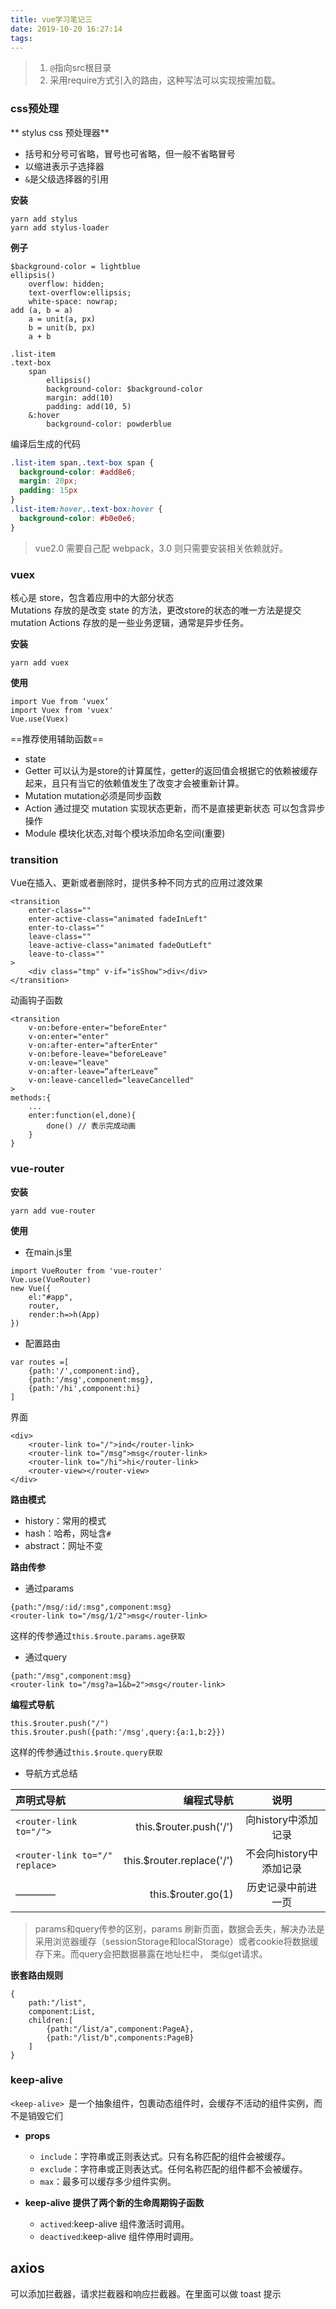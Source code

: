 ```yaml
---
title: vue学习笔记三
date: 2019-10-20 16:27:14
tags:
---
```


> 1. `@`指向src根目录
> 2. 采用require方式引入的路由，这种写法可以实现按需加载。

### css预处理

** stylus css 预处理器**

- 括号和分号可省略，冒号也可省略，但一般不省略冒号
- 以缩进表示子选择器
- `&`是父级选择器的引用

**安装**

```
yarn add stylus
yarn add stylus-loader
```

**例子**

```stylus
$background-color = lightblue
ellipsis()
	overflow: hidden;
	text-overflow:ellipsis;
	white-space: nowrap;
add (a, b = a)
    a = unit(a, px)
    b = unit(b, px)
    a + b

.list-item
.text-box
    span
	    ellipsis()
        background-color: $background-color
        margin: add(10)
        padding: add(10, 5)
    &:hover
        background-color: powderblue
```

编译后生成的代码

```css
.list-item span,.text-box span {
  background-color: #add8e6;
  margin: 20px;
  padding: 15px
}
.list-item:hover,.text-box:hover {
  background-color: #b0e0e6;
}
```

> vue2.0 需要自己配 webpack，3.0 则只需要安装相关依赖就好。


### vuex

核心是 store，包含着应用中的大部分状态  
Mutations 存放的是改变 state 的方法，更改store的状态的唯一方法是提交 mutation
Actions 存放的是一些业务逻辑，通常是异步任务。

**安装**

```
yarn add vuex
```

**使用**

```
import Vue from ‘vuex’
import Vuex from 'vuex'
Vue.use(Vuex)
```

==推荐使用辅助函数==
- state
- Getter
可以认为是store的计算属性，getter的返回值会根据它的依赖被缓存起来，且只有当它的依赖值发生了改变才会被重新计算。
- Mutation
mutation必须是同步函数
- Action
通过提交 mutation 实现状态更新，而不是直接更新状态
可以包含异步操作
- Module
模块化状态,对每个模块添加命名空间(重要)

### transition

Vue在插入、更新或者删除时，提供多种不同方式的应用过渡效果

```
<transition
	enter-class=""
	enter-active-class="animated fadeInLeft"
	enter-to-class=""
	leave-class=""
	leave-active-class="animated fadeOutLeft"
	leave-to-class=""
>
	<div class="tmp" v-if="isShow">div</div>
</transition>
```

动画钩子函数

```
<transition
	v-on:before-enter="beforeEnter"
	v-on:enter="enter"
	v-on:after-enter="afterEnter"
	v-on:before-leave="beforeLeave"
	v-on:leave="leave"
	v-on:after-leave=“afterLeave”
	v-on:leave-cancelled="leaveCancelled"
>
methods:{
	...
	enter:function(el,done){
		done() // 表示完成动画
	}
}
```

### vue-router

**安装**

```
yarn add vue-router
```

**使用**

- 在main.js里
```
import VueRouter from 'vue-router'
Vue.use(VueRouter)
new Vue({
	el:"#app",
	router,
	render:h=>h(App)
})
```
- 配置路由
```
var routes =[
	{path:'/',component:ind},
	{path:'/msg',component:msg},
	{path:'/hi',component:hi}
]
```
界面
```
<div>
	<router-link to="/">ind</router-link>
	<router-link to="/msg">msg</router-link>
	<router-link to="/hi">hi</router-link>
	<router-view></router-view>
</div>
```
**路由模式**

- history：常用的模式
- hash：哈希，网址含`#`
- abstract：网址不变

**路由传参**

- 通过params

```
{path:"/msg/:id/:msg",component:msg}
<router-link to="/msg/1/2">msg</router-link>
```
这样的传参通过`this.$route.params.age获取`

- 通过query
```
{path:"/msg",component:msg}
<router-link to="/msg?a=1&b=2">msg</router-link>
```

**编程式导航**

```
this.$router.push("/")
this.$router.push({path:'/msg',query:{a:1,b:2}})
```
这样的传参通过`this.$route.query获取`

- 导航方式总结

|  声明式导航 | 编程式导航 |   说明     |
| :--------  | --------:| :------: |
| `<router-link to="/">`         |  this.$router.push('/') | 向history中添加记录 |
| `<router-link to="/" replace>` |this.$router.replace('/')| 不会向history中添加记录|
| ————|  this.$router.go(1)  |  历史记录中前进一页  |

> params和query传参的区别，params 刷新页面，数据会丢失，解决办法是采用浏览器缓存（sessionStorage和localStorage）或者cookie将数据缓存下来。而query会把数据暴露在地址栏中， 类似get请求。

**嵌套路由规则**

```
{
	path:"/list",
	component:List,
	children:[
		{path:"/list/a",component:PageA},
		{path:"/list/b",components:PageB}
	]
}
```

### keep-alive

`<keep-alive> `是一个抽象组件，包裹动态组件时，会缓存不活动的组件实例，而不是销毁它们
- **props**

	- `include`：字符串或正则表达式。只有名称匹配的组件会被缓存。
	- `exclude`：字符串或正则表达式。任何名称匹配的组件都不会被缓存。
	- `max`：最多可以缓存多少组件实例。

- **keep-alive 提供了两个新的生命周期钩子函数**
	- `actived`:keep-alive 组件激活时调用。
	- `deactived`:keep-alive 组件停用时调用。

## axios

可以添加拦截器，请求拦截器和响应拦截器。在里面可以做 toast 提示

